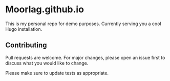 # Moorlag.github.io

This is my personal repo for demo purposes. Currently serving you a cool Hugo installation. 



## Contributing
Pull requests are welcome. For major changes, please open an issue first to discuss what you would like to change.

Please make sure to update tests as appropriate.
